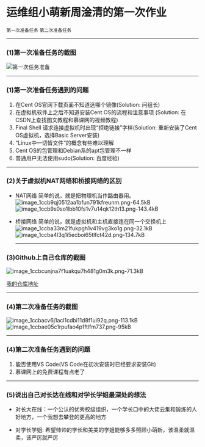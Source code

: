﻿# 运维组小萌新周淦清的第一次作业

`第一次准备任务` `第二次准备任务`

---

### (1)第一次准备任务的截图

![第一次任务准备](http://static.zybuluo.com/Mark201802/oawg4jfw87nngj3yb8wg2paq/image_1ccb6711sl6a1rl51l71hr91bav9.png)

---

### (1)第一次准备任务遇到的问题

1. 在Cent OS官网下载页面不知道选哪个镜像(Solution: 问组长)
2. 在虚拟机软件上之后不知道安装Cent OS的流程和注意事项 (Solution: 在CSDN上查找图文教程和慕课网的视频教程)
3. Final Shell 请求连接虚拟机时出现“拒绝链接”字样(Solution: 重新安装了Cent OS虚拟机，选择Basic Server安装)
4. “Linux中一切皆文件“的概念有些难以理解
5. Cent OS的包管理和Debian系的apt包管理不一样
6. 普通用户无法使用sudo(Solution: 百度经验)

---

### (2)关于虚拟机NAT网络和桥接网络的区别

- NAT网络
简单的说，就是把物理机当作路由器用。
![image_1ccb9qj0512aa1bfun791kfreunm.png-64.5kB][1]
![image_1ccb9s0so1lbb10fs1v7u14qk12th13.png-143.4kB][2]

- 桥接网络
简单的说，就是虚拟机和主机直接连在同一个交换机上
![image_1ccba33m21fukpgh1v419vg3ko1g.png-32.1kB][3]
![image_1ccba4l3q1i5ecboi65tlfct42d.png-134.7kB][4]

  ---
  
### (3)Github上自己仓库的截图
  
![image_1ccbcunjna7f1uakqu7h481g0m3k.png-71.3kB][5]

[我的仓库地址](https://github.com/Mark-ThinkPad/Dev_ops)

---
  
### (4)第二次准备任务的截图
  
  ![image_1ccbacv6j1acl1cdbi11d8f1ui92q.png-113.1kB][6]
  ![image_1ccbae05c1rpufao4p1ftlfm737.png-95kB][7]


---
  
### (4)第二次准备任务遇到的问题

1. 能否使用VS Code(VS Code在初次安装时已经要求安装Git)
2. 慕课网上的免费课程有点老了

---

### (5)说出自己对长达在线和对学长学姐最深处的想法

- 对长大在线：一个公认的优秀校级组织，一个学长口中的大佬云集和锻炼的人好地方，一个我想去攀登的更高的地方

- 对学长学姐: 希望帅帅的学长和美美的学姐能够多多照顾小萌新，该温柔就温柔，该严厉就严厉


  [1]: http://static.zybuluo.com/Mark201802/qpcy579vkuky0ewvvemi0he1/image_1ccb9qj0512aa1bfun791kfreunm.png
  [2]: http://static.zybuluo.com/Mark201802/tprzsxc1bqq8wqn80twiexr0/image_1ccb9s0so1lbb10fs1v7u14qk12th13.png
  [3]: http://static.zybuluo.com/Mark201802/alia1o4ly5w44mvn3ek9ywb3/image_1ccba33m21fukpgh1v419vg3ko1g.png
  [4]: http://static.zybuluo.com/Mark201802/y6p1z9l142j09of6vug567qv/image_1ccba4l3q1i5ecboi65tlfct42d.png
  [5]: http://static.zybuluo.com/Mark201802/2nqpdnmjlinexbmcdyi3hm9g/image_1ccbcunjna7f1uakqu7h481g0m3k.png
  [6]: http://static.zybuluo.com/Mark201802/hrl39xtqyutcfk4bs93s5ru9/image_1ccbacv6j1acl1cdbi11d8f1ui92q.png
  [7]: http://static.zybuluo.com/Mark201802/nz6gn0y95onifgsvcwsne5eg/image_1ccbae05c1rpufao4p1ftlfm737.png
